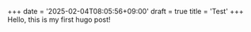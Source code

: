 +++
date = '2025-02-04T08:05:56+09:00'
draft = true
title = 'Test'
+++
Hello, this is my first hugo post!